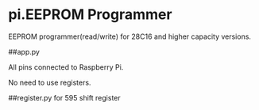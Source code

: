 # pi.EEPROM Programmer
EEPROM programmer(read/write) for 28C16 and higher capacity versions. 

##app.py 

All pins connected to Raspberry Pi. 

No need to use registers.

##register.py
for 595 shift register
